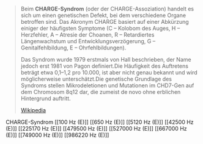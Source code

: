 > Beim **CHARGE-Syndrom** (oder der CHARGE-Assoziation) handelt es sich um einen genetischen Defekt, bei dem verschiedene Organe betroffen sind. Das Akronym CHARGE basiert auf einer Abkürzung einiger der häufigsten Symptome (C – Kolobom des Auges, H – Herzfehler, A – Atresie der Choanen, R – Retardiertes Längenwachstum und Entwicklungsverzögerung, G – Genitalfehlbildung, E – Ohrfehlbildungen).
>
> Das Syndrom wurde 1979 erstmals von Hall beschrieben, der Name jedoch erst 1981 von Pagon definiert.Die Häufigkeit des Auftretens beträgt etwa 0,1–1,2 pro 10.000, ist aber nicht genau bekannt und wird möglicherweise unterschätzt.Die genetische Grundlage des Syndroms stellen Mikrodeletionen und Mutationen im CHD7-Gen auf dem Chromosom 8q12 dar, die zumeist de novo ohne erblichen Hintergrund auftritt.
>
> [Wikipedia](https://de.wikipedia.org/wiki/CHARGE-Syndrom)

CHARGE-Syndrom
[[100 Hz (E)]]
[[650 Hz (E)]]
[[5120 Hz (E)]]
[[42500 Hz (E)]]
[[225170 Hz (E)]]
[[479500 Hz (E)]]
[[527000 Hz (E)]]
[[667000 Hz (E)]]
[[749000 Hz (E)]]
[[986220 Hz (E)]]